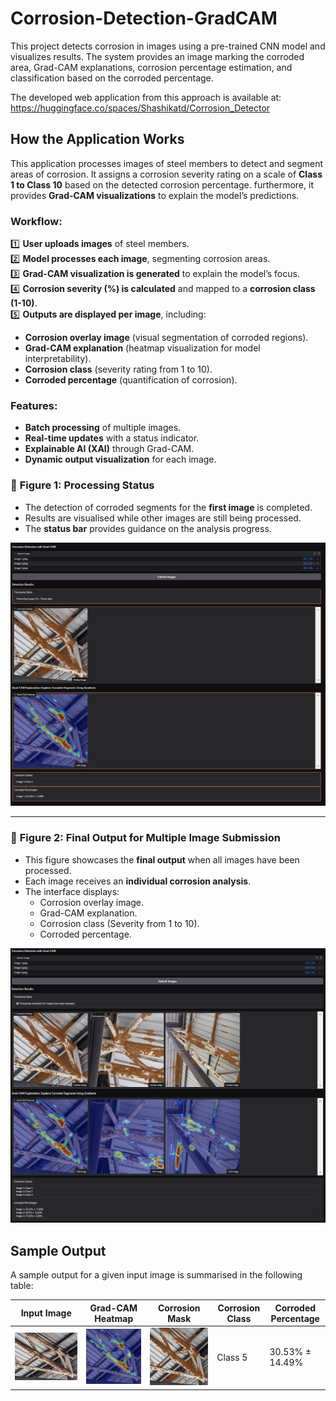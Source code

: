 # Corrosion-Detection-GradCAM
This project detects corrosion in images using a pre-trained CNN model and visualizes results. The system provides an image marking the corroded area, Grad-CAM explanations, corrosion percentage estimation, and classification based on the corroded percentage.

The developed web application from this approach is available at: https://huggingface.co/spaces/Shashikatd/Corrosion_Detector

## How the Application Works

This application processes images of steel members to detect and segment areas of corrosion. It assigns a corrosion severity rating on a scale of **Class 1 to Class 10** based on the detected corrosion percentage. furthermore, it provides **Grad-CAM visualizations** to explain the model’s predictions.

### Workflow:
1️⃣ **User uploads images** of steel members.  
2️⃣ **Model processes each image**, segmenting corrosion areas.  
3️⃣ **Grad-CAM visualization is generated** to explain the model’s focus.  
4️⃣ **Corrosion severity (%) is calculated** and mapped to a **corrosion class (1-10)**.  
5️⃣ **Outputs are displayed per image**, including:
   - **Corrosion overlay image** (visual segmentation of corroded regions).  
   - **Grad-CAM explanation** (heatmap visualization for model interpretability).  
   - **Corrosion class** (severity rating from 1 to 10).  
   - **Corroded percentage** (quantification of corrosion).  

### Features:
- **Batch processing** of multiple images.  
- **Real-time updates** with a status indicator.  
- **Explainable AI (XAI)** through Grad-CAM.  
- **Dynamic output visualization** for each image.  

### 🔹 **Figure 1: Processing Status**
- The detection of corroded segments for the **first image** is completed.
- Results are visualised while other images are still being processed.
- The **status bar** provides guidance on the analysis progress.

![Processing Image 1](https://github.com/janavodnirmalj/Corrosion-Detection-GradCAM/blob/main/WebApp_Processing.png)

---

### 🔹 **Figure 2: Final Output for Multiple Image Submission**
- This figure showcases the **final output** when all images have been processed.
- Each image receives an **individual corrosion analysis**.
- The interface displays:
  - Corrosion overlay image.
  - Grad-CAM explanation.
  - Corrosion class (Severity from 1 to 10).
  - Corroded percentage.

![Final Output](https://github.com/janavodnirmalj/Corrosion-Detection-GradCAM/blob/main/WebApp_Output.png)

## Sample Output
A sample output for a given input image is summarised in the following table:

| Input Image | Grad-CAM Heatmap | Corrosion Mask | Corrosion Class | Corroded Percentage |
|-------------|-----------------|----------------|-----------------|-------------------|
| ![Input](https://github.com/janavodnirmalj/Corrosion-Detection-GradCAM/blob/main/Image1.png)| ![Grad-CAM](https://github.com/janavodnirmalj/Corrosion-Detection-GradCAM/blob/main/Image1_GC.png) | ![Mask](https://github.com/janavodnirmalj/Corrosion-Detection-GradCAM/blob/main/Image1_OL.png) | Class 5 | 30.53% ± 14.49% |

